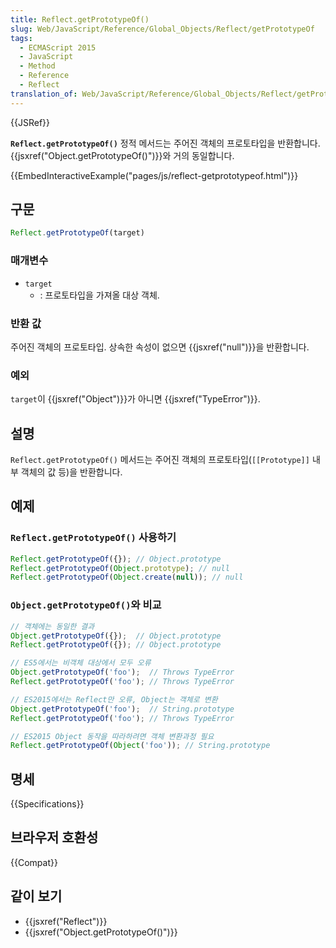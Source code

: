```yaml
---
title: Reflect.getPrototypeOf()
slug: Web/JavaScript/Reference/Global_Objects/Reflect/getPrototypeOf
tags:
  - ECMAScript 2015
  - JavaScript
  - Method
  - Reference
  - Reflect
translation_of: Web/JavaScript/Reference/Global_Objects/Reflect/getPrototypeOf
---
```

{{JSRef}}

**`Reflect.getPrototypeOf()`** 정적 메서드는 주어진 객체의 프로토타입을 반환합니다. {{jsxref("Object.getPrototypeOf()")}}와 거의 동일합니다.

{{EmbedInteractiveExample("pages/js/reflect-getprototypeof.html")}}

## 구문

```js
Reflect.getPrototypeOf(target)
```

### 매개변수

- `target`
  - : 프로토타입을 가져올 대상 객체.

### 반환 값

주어진 객체의 프로토타입. 상속한 속성이 없으면 {{jsxref("null")}}을 반환합니다.

### 예외

`target`이 {{jsxref("Object")}}가 아니면 {{jsxref("TypeError")}}.

## 설명

`Reflect.getPrototypeOf()` 메서드는 주어진 객체의 프로토타입(`[[Prototype]]` 내부 객체의 값 등)을 반환합니다.

## 예제

### `Reflect.getPrototypeOf()` 사용하기

```js
Reflect.getPrototypeOf({}); // Object.prototype
Reflect.getPrototypeOf(Object.prototype); // null
Reflect.getPrototypeOf(Object.create(null)); // null
```

### `Object.getPrototypeOf()`와 비교

```js
// 객체에는 동일한 결과
Object.getPrototypeOf({});  // Object.prototype
Reflect.getPrototypeOf({}); // Object.prototype

// ES5에서는 비객체 대상에서 모두 오류
Object.getPrototypeOf('foo');  // Throws TypeError
Reflect.getPrototypeOf('foo'); // Throws TypeError

// ES2015에서는 Reflect만 오류, Object는 객체로 변환
Object.getPrototypeOf('foo');  // String.prototype
Reflect.getPrototypeOf('foo'); // Throws TypeError

// ES2015 Object 동작을 따라하려면 객체 변환과정 필요
Reflect.getPrototypeOf(Object('foo')); // String.prototype
```

## 명세

{{Specifications}}

## 브라우저 호환성

{{Compat}}

## 같이 보기

- {{jsxref("Reflect")}}
- {{jsxref("Object.getPrototypeOf()")}}
